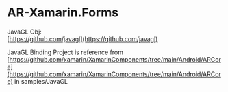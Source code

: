 # AR-Xamarin.Forms

JavaGL Obj:  
[https://github.com/javagl](https://github.com/javagl)

JavaGL Binding Project is reference from [https://github.com/xamarin/XamarinComponents/tree/main/Android/ARCore](https://github.com/xamarin/XamarinComponents/tree/main/Android/ARCore) in samples/JavaGL
